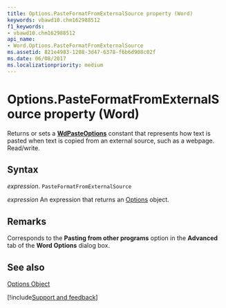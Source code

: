 ```yaml
---
title: Options.PasteFormatFromExternalSource property (Word)
keywords: vbawd10.chm162988512
f1_keywords:
- vbawd10.chm162988512
api_name:
- Word.Options.PasteFormatFromExternalSource
ms.assetid: 821e4983-1208-3d47-6378-f6b6d908c02f
ms.date: 06/08/2017
ms.localizationpriority: medium
---
```



# Options.PasteFormatFromExternalSource property (Word)

Returns or sets a **[WdPasteOptions](Word.WdPasteOptions.md)** constant that represents how text is pasted when text is copied from an external source, such as a webpage. Read/write.


## Syntax

_expression_. `PasteFormatFromExternalSource`

 _expression_ An expression that returns an [Options](./Word.Options.md) object.


## Remarks

Corresponds to the **Pasting from other programs** option in the **Advanced** tab of the **Word Options** dialog box.


## See also


[Options Object](Word.Options.md)

[!include[Support and feedback](~/includes/feedback-boilerplate.md)]
